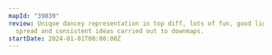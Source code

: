 ```yaml
---
mapId: "39039"
review: Unique dancey representation in top diff, lots of fun, good lights, full
  spread and consistent ideas carried out to downmaps.
startDate: 2024-01-01T00:00:00Z
---
```

